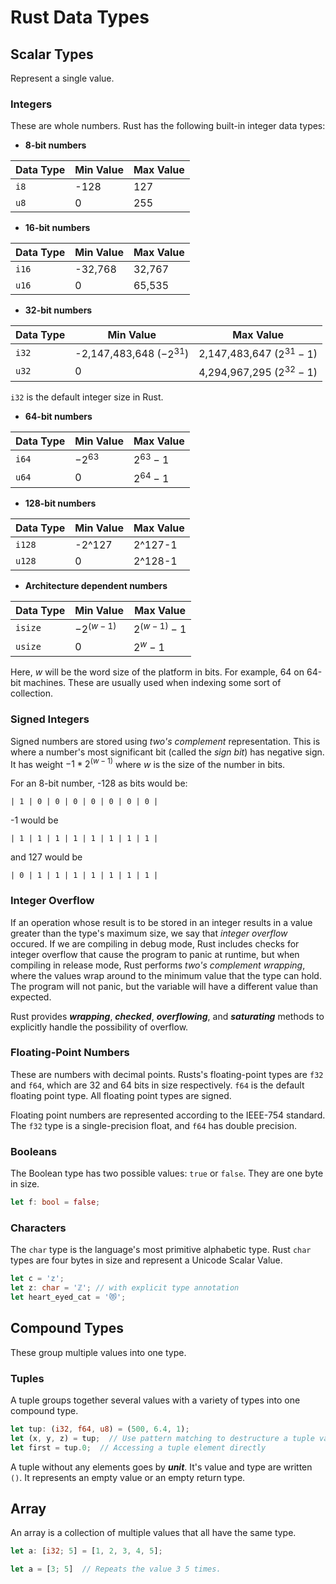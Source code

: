 # Rust Data Types

## Scalar Types

Represent a single value.

### Integers

These are whole numbers. Rust has the following built-in integer data types:

* **8-bit numbers**

| Data Type | Min Value | Max Value |
|-----------|-----------|-----------|
| `i8`      |      -128 |       127 |
| `u8`      |         0 |       255 |

* **16-bit numbers**

| Data Type | Min Value | Max Value |
|-----------|-----------|-----------|
| `i16`     |   -32,768 |    32,767 |
| `u16`     |         0 |    65,535 |

* **32-bit numbers**

| Data Type |         Min Value        |          Max Value          |
|-----------|--------------------------|-----------------------------|
| `i32`     | -2,147,483,648 ($-2^31$) |    2,147,483,647 ($2^31-1$) |
| `u32`     |                        0 |    4,294,967,295 ($2^32-1$) |

`i32` is the default integer size in Rust.

* **64-bit numbers**

| Data Type |  Min Value  |  Max Value  |
|-----------|-------------|-------------|
| `i64`     |     $-2^63$ |    $2^63-1$ |
| `u64`     |           0 |    $2^64-1$ |

* **128-bit numbers**

| Data Type | Min Value | Max Value |
|-----------|-----------|-----------|
|    `i128` |    -2^127 |   2^127-1 |
|    `u128` |         0 |   2^128-1 |

* **Architecture dependent numbers**

| Data Type |  Min Value  |  Max Value  |
|-----------|-------------|-------------|
|   `isize` |  $-2^(w-1)$ | $2^(w-1)-1$ |
|   `usize` |         $0$ |     $2^w-1$ |

Here, *w* will be the word size of the platform in bits. For example, 64 on
64-bit machines. These are usually used when indexing some sort of collection.

### Signed Integers

Signed numbers are stored using *two's complement* representation. This is where
a number's most significant bit (called the *sign bit*) has negative sign. It 
has weight $-1 * 2 ^ (w - 1)$ where *w* is the size of the number in bits.

For an 8-bit number, -128 as bits would be:

```
| 1 | 0 | 0 | 0 | 0 | 0 | 0 | 0 |
```

-1 would be

```
| 1 | 1 | 1 | 1 | 1 | 1 | 1 | 1 |
```

and 127 would be

```
| 0 | 1 | 1 | 1 | 1 | 1 | 1 | 1 |
```

### Integer Overflow

If an operation whose result is to be stored in an integer results in a value
greater than the type's maximum size, we say that *integer overflow* occured.
If we are compiling in debug mode, Rust includes checks for integer overflow
that cause the program to panic at runtime, but when compiling in release mode,
Rust performs *two's complement wrapping*, where the values wrap around to the 
minimum value that the type can hold. The program will not panic, but the 
variable will have a different value than expected.

Rust provides ***wrapping***, ***checked***, ***overflowing***, and 
***saturating*** methods to explicitly handle the possibility of overflow.

### Floating-Point Numbers

These are numbers with decimal points. Rusts's floating-point types are `f32`
and `f64`, which are 32 and 64 bits in size respectively. `f64` is the default
floating point type. All floating point types are signed.

Floating point numbers are represented according to the IEEE-754 standard. The
`f32` type is a single-precision float, and `f64` has double precision.

### Booleans

The Boolean type has two possible values: `true` or `false`. They are one byte
in size.

```rust
let f: bool = false;
```

### Characters

The `char` type is the language's most primitive alphabetic type. Rust `char`
types are four bytes in size and represent a Unicode Scalar Value.

```rust
let c = 'z';
let z: char = 'ℤ'; // with explicit type annotation
let heart_eyed_cat = '😻';
```

## Compound Types

These group multiple values into one type.

### Tuples

A tuple groups together several values with a variety of types into one compound
type.

```rust
let tup: (i32, f64, u8) = (500, 6.4, 1);
let (x, y, z) = tup;  // Use pattern matching to destructure a tuple value.
let first = tup.0;  // Accessing a tuple element directly
```

A tuple without any elements goes by ***unit***. It's value and type are written
`()`. It represents an empty value or an empty return type.


## Array

An array is a collection of multiple values that all have the same type.

```rust
let a: [i32; 5] = [1, 2, 3, 4, 5];

let a = [3; 5]  // Repeats the value 3 5 times.
```
